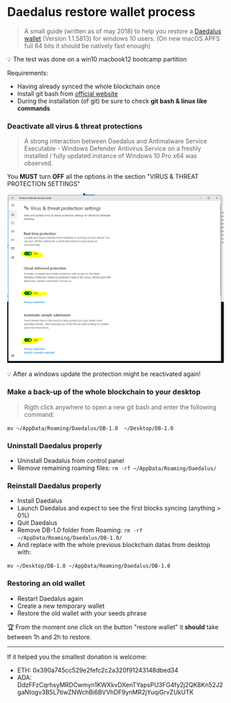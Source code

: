 # Daedalus restore wallet process

> A small guide (written as of may 2018) to help you restore a [Daedalus wallet](https://daedaluswallet.io) (Version 1.1.5813) for windows 10 users. (On new macOS APFS full 64 bits it should be natively fast enough)

:bulb: The test was done on a win10 macbook12 bootcamp partition

Requirements:

- Having already synced the whole blockchain once
- Install git bash from [official website](https://git-scm.com/downloads)
- During the installation (of git) be sure to check **git bash & linux like commands**

### Deactivate all virus & threat protections

> A strong interaction between Daedalus and Antimalware Service Executable - Windows Defender Antivirus Service on a freshly installed / fully updated instance of Windows 10 Pro x64 was observed.

You **MUST** turn **OFF** all the options in the section "VIRUS & THREAT PROTECTION SETTINGS"

![VIRUSTHREATPROTECTIONSETTINGS](win-settings.PNG)

:bulb: After a windows update the protection might be reactivated again!

### Make a back-up of the whole blockchain to your desktop

>Rigth click anywhere to open a new git bash and enter the following command:

`mv ~/AppData/Roaming/Daedalus/DB-1.0  ~/Desktop/DB-1.0`

### Uninstall Daedalus properly

- Uninstall Deadalus from control panel
- Remove remaining roaming files: `rm -rf ~/AppData/Roaming/Daedalus/`

### Reinstall Daedalus properly

- Install Daedalus
- Launch Daedalus and expect to see the first blocks syncing (anything > 0%)
- Quit Daedalus
- Remove DB-1.0 folder from Roaming: `rm -rf ~/AppData/Roaming/Daedalus/DB-1.0/`
- And replace with the whole previous blockchain datas from desktop with:

`mv ~/Desktop/DB-1.0 ~/AppData/Roaming/Daedalus/DB-1.0`

### Restoring an old wallet

- Restart Daedalus again
- Create a new temporary wallet
- Restore the old wallet with your seeds phrase

:trophy: From the moment one click on the button "restore wallet" it **should** take between 1h and 2h to restore.

___

If it helped you the smallest donation is welcome:

- ETH: 0x390a745cc529e2fefc2c2a320f91243148dbed34
- ADA: DdzFFzCqrhsyMRDCwmyn1KWXkvDXenTYapsPU3FG4fy2j2QK8Kn52J2gaNtogv3B5L7tiwZNWchBi6BVVhDF9ynMR2jYuqiGrvZUkUTK
